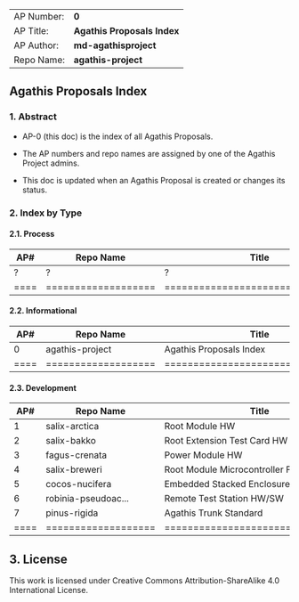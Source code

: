 
|     |    |
|-----|----|
|AP Number:| **0**|
|AP Title: |**Agathis Proposals Index**|
|AP Author:| **md-agathisproject**|
|Repo Name:| **agathis-project**|

## Agathis Proposals Index

### 1. Abstract

- AP-0 (this doc) is the index of all Agathis Proposals.

- The AP numbers and repo names are assigned by one of the Agathis Project
  admins.

- This doc is updated when an Agathis Proposal is created or changes its
  status.

### 2. Index by Type

#### 2.1. Process

AP# | Repo Name         |   Title                         | State| License
----|-------------------|---------------------------------|------|-------------
 ?  | ?                 | ?                               |  ?   |  ?
====|===================|=================================|======|=============

#### 2.2. Informational

AP# |Repo Name          |  Title                          |State | License
----|-------------------|---------------------------------|------|-------------
0   |agathis-project    |  Agathis Proposals Index        |active| CC-BY-SA
====|===================|=================================|======|=============

#### 2.3. Development

AP# |Repo Name          |  Title                          |State | License
----|-------------------|---------------------------------|------|-------------
1   |salix-arctica      |  Root Module HW                 |active| TAPR
2   |salix-bakko        |  Root Extension Test Card HW    |active| TAPR
3   |fagus-crenata      |  Power Module HW                |active| TAPR
4   |salix-breweri      |  Root Module Microcontroller FW |draft | GPL
5   |cocos-nucifera     |  Embedded Stacked Enclosure HW  |active| TAPR
6   |robinia-pseudoac...|  Remote Test Station HW/SW      |draft | tbd
7   |pinus-rigida       |  Agathis Trunk Standard         |draft | CC-BY-SA
====|===================|=================================|======|=============

## 3. License

This work is licensed under Creative Commons Attribution-ShareAlike 4.0
International License.